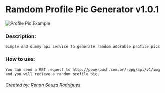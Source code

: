 # Ramdom Profile Pic Generator v1.0.1

![Profile Pic Example](http://www.powerpush.com.br/rppg/pics/1.png)

### Description:
```
Simple and dummy api service to generate random adorable profile pics
```
### How to use:
```
You can send a GET request to http://powerpush.com.br/rppg/api/v1/img and you will recieve a random profile pic.
```

###### Created by: [Renan Souza Rodrigues](https://www.linkedin.com/in/renan-souza-rodrigues-51193981/)